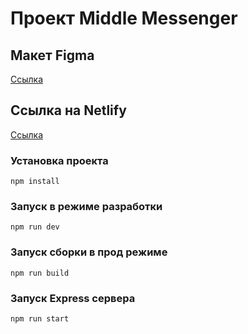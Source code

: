 # Проект Middle Messenger

## Макет Figma
[Ссылка](https://www.figma.com/file/WajhwnbSckkjgKLCYxW2ot/%D0%9C%D0%B0%D0%BA%D0%B5%D1%82%D1%8B-%D0%A7%D0%B0%D1%82%D0%B0-(%D0%92%D0%BB%D0%B0%D0%B4%D0%B8%D1%81%D0%BB%D0%B0%D0%B2-%D0%9C.)?node-id=0%3A1&t=mbTZT7Pemd4aQTre-1)

## Ссылка на Netlify
[Ссылка](https://mellow-unicorn-58449d.netlify.app/)

### Установка проекта
```
npm install
```

### Запуск в режиме разработки
```
npm run dev
```

### Запуск сборки в прод режиме
```
npm run build
```

### Запуск Express сервера
```
npm run start
```